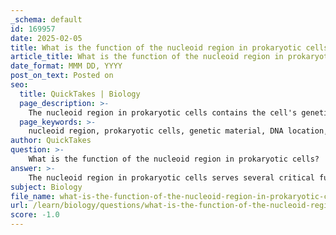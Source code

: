 ```yaml
---
_schema: default
id: 169957
date: 2025-02-05
title: What is the function of the nucleoid region in prokaryotic cells?
article_title: What is the function of the nucleoid region in prokaryotic cells?
date_format: MMM DD, YYYY
post_on_text: Posted on
seo:
  title: QuickTakes | Biology
  page_description: >-
    The nucleoid region in prokaryotic cells contains the cell's genetic material, organizes DNA, and plays a vital role in cell functions such as metabolism, growth, reproduction, and gene regulation.
  page_keywords: >-
    nucleoid region, prokaryotic cells, genetic material, DNA location, DNA organization, cell functions, reproduction, gene expression regulation, circular DNA, membrane-bound organelles
author: QuickTakes
question: >-
    What is the function of the nucleoid region in prokaryotic cells?
answer: >-
    The nucleoid region in prokaryotic cells serves several critical functions:\n\n1. **Location of Genetic Material**: The nucleoid is the area within a prokaryotic cell where the cell's genetic material, typically a single circular strand of DNA, is located. Unlike eukaryotic cells, which have a defined nucleus, prokaryotic cells lack membrane-bound organelles, and the nucleoid is not enclosed by a membrane.\n\n2. **DNA Organization and Compaction**: The DNA within the nucleoid is associated with proteins that help in organizing and compacting the genetic material. This organization is essential for efficient replication and transcription processes, allowing the cell to manage its genetic information effectively.\n\n3. **Cell Functions and Reproduction**: The DNA contained in the nucleoid is crucial for the cell's functions, including metabolism, growth, and reproduction. During cell division, the circular DNA is replicated, ensuring that each daughter cell receives a copy of the genetic material.\n\n4. **Regulation of Gene Expression**: The nucleoid region plays a role in regulating gene expression, which is vital for the adaptation of prokaryotic cells to various environmental conditions. The accessibility of the DNA in the nucleoid allows for the rapid response to changes in the environment.\n\nIn summary, the nucleoid region is essential for housing and managing the genetic material in prokaryotic cells, facilitating vital cellular processes such as replication, transcription, and regulation of gene expression.
subject: Biology
file_name: what-is-the-function-of-the-nucleoid-region-in-prokaryotic-cells.md
url: /learn/biology/questions/what-is-the-function-of-the-nucleoid-region-in-prokaryotic-cells
score: -1.0
---
```


&nbsp;